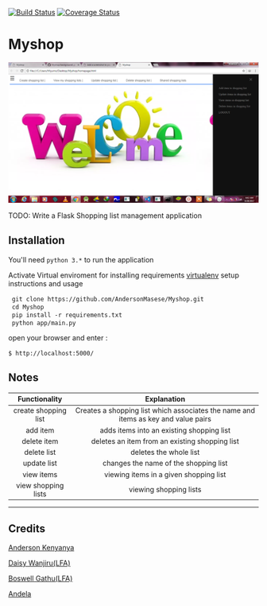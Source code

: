 [![Build Status](https://travis-ci.org/AndersonMasese/Myshop.svg?branch=release)](https://travis-ci.org/AndersonMasese/Myshop)
[![Coverage Status](https://coveralls.io/repos/github/AndersonMasese/Myshop/badge.svg?branch=release)](https://coveralls.io/github/AndersonMasese/Myshop?branch=release)
# Myshop
![alt tag](https://github.com/AndersonMasese/Myshop/blob/shopping_list1/Designs/templates/images/home.png "Index page")

TODO: Write a Flask Shopping list management application

## Installation

You'll need `python 3.*` to run the application

Activate Virtual enviroment for installing requirements
[virtualenv](https://virtualenv.pypa.io/en/stable/userguide/) setup instructions and usage

```git
 git clone https://github.com/AndersonMasese/Myshop.git
 cd Myshop
 pip install -r requirements.txt
 python app/main.py
```


open your browser and enter :

    $ http://localhost:5000/

## Notes


| **Functionality**|**Explanation**|
|:-------:|:--------:|
| create shopping list | Creates a shopping list which associates the name and items as key and value pairs  |
| add item | adds items into an existing shopping list |
| delete item | deletes an item from an existing shopping list |
| delete list | deletes the whole list |
| update list | changes the name of the shopping list |
| view items | viewing items in a given shopping list |
| view shopping lists | viewing shopping lists |

---




## Credits

[Anderson Kenyanya](https://github.com/AndersonMasese)

[Daisy Wanjiru(LFA)]()

[Boswell Gathu(LFA)]()

[Andela](https://andela.com/)










